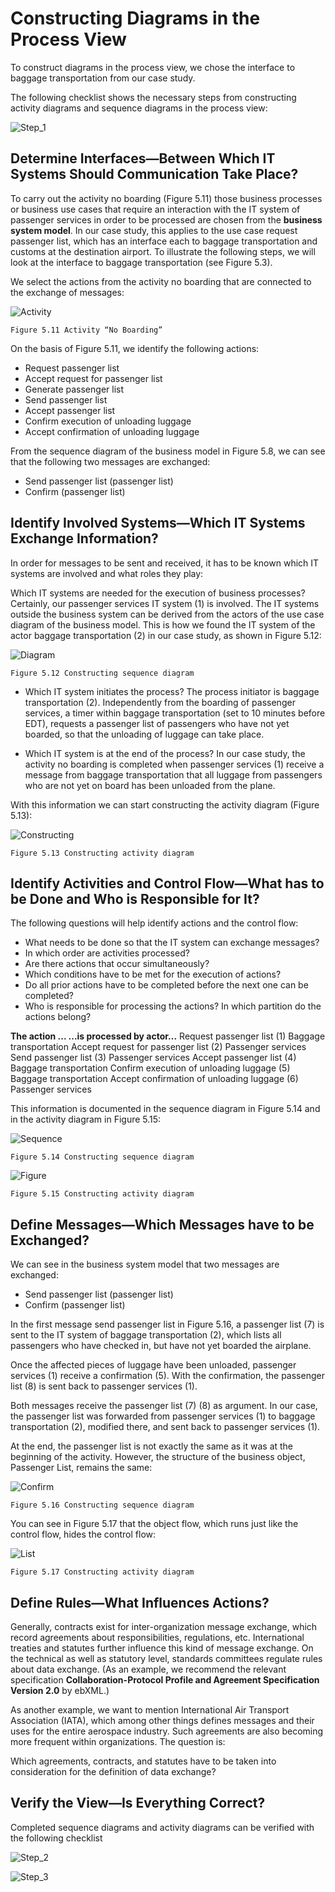 # Constructing Diagrams in the Process View

To construct diagrams in the process view, we chose the interface to baggage transportation from our case study.

The following checklist shows the necessary steps from constructing activity diagrams and sequence diagrams in the process view:

![Step_1](images/Step_1.png)

## Determine Interfaces—Between Which IT Systems Should Communication Take Place?

To carry out the activity no boarding (Figure 5.11) those business processes or business use cases that require an interaction with the IT system of passenger services in order to be processed are chosen from the <b>business system model</b>. In our case study, this applies to the use case request passenger list, which has an interface each to baggage transportation and customs at the destination airport. To illustrate the following steps, we will look at the interface to baggage transportation (see Figure 5.3).

We select the actions from the activity no boarding that are connected to the exchange of messages:

![Activity](images/Activity.jpg)

	Figure 5.11 Activity “No Boarding”
	
On the basis of Figure 5.11, we identify the following actions:

 * Request passenger list
 * Accept request for passenger list
 * Generate passenger list
 * Send passenger list
 * Accept passenger list
 * Confirm execution of unloading luggage
 * Accept confirmation of unloading luggage

From the sequence diagram of the business model in Figure 5.8, we can see that the following two messages are exchanged:

 * Send passenger list (passenger list)
 * Confirm (passenger list)

## Identify Involved Systems—Which IT Systems Exchange Information?

In order for messages to be sent and received, it has to be known which IT systems are involved and what roles they play:

Which IT systems are needed for the execution of business processes? Certainly, our passenger services IT system (1) is involved. The IT systems outside the business system can be derived from the actors of the use case diagram of the business model. This is how we found the IT system of the actor baggage transportation (2) in our case study, as shown in Figure 5.12:

![Diagram](images/Diagram.jpg)

	Figure 5.12 Constructing sequence diagram
	
 * Which IT system initiates the process? The process initiator is baggage transportation (2). Independently from the boarding of passenger services, a timer within baggage transportation (set to 10 minutes before EDT), requests a passenger list of passengers who have not yet boarded, so that the unloading of luggage can take place.
 
 * Which IT system is at the end of the process? In our case study, the activity no boarding is completed when passenger services (1) receive a message from baggage transportation that all luggage from passengers who are not yet on board has been unloaded from the plane.

With this information we can start constructing the activity diagram (Figure 5.13):

![Constructing](images/Constructing.jpg)

	Figure 5.13 Constructing activity diagram
	
## Identify Activities and Control Flow—What has to be Done and Who is Responsible for It?

The following questions will help identify actions and the control flow:

 * What needs to be done so that the IT system can exchange messages?
 * In which order are activities processed?
 * Are there actions that occur simultaneously?
 * Which conditions have to be met for the execution of actions?
 * Do all prior actions have to be completed before the next one can be completed?
 * Who is responsible for processing the actions? In which partition do the actions belong?

<b>The action ...					...is processed by actor...</b>
Request passenger list (1)			Baggage transportation
Accept request for passenger list (2)		Passenger services
Send passenger list (3)				Passenger services
Accept passenger list (4)			Baggage transportation
Confirm execution of unloading luggage (5)	Baggage transportation
Accept confirmation of unloading luggage (6)	Passenger services

This information is documented in the sequence diagram in Figure 5.14 and in the activity diagram in Figure 5.15:

![Sequence](images/Sequence.jpg)

	Figure 5.14 Constructing sequence diagram
	
![Figure](images/Figure.jpg)
	
	Figure 5.15 Constructing activity diagram

## Define Messages—Which Messages have to be Exchanged?

We can see in the business system model that two messages are exchanged:

 * Send passenger list (passenger list)
 * Confirm (passenger list)
 
In the first message send passenger list in Figure 5.16, a passenger list (7) is sent to the IT system of baggage transportation (2), which lists all passengers who have checked in, but have not yet boarded the airplane.

Once the affected pieces of luggage have been unloaded, passenger services (1) receive a confirmation (5). With the confirmation, the passenger list (8) is sent back to passenger services (1).

Both messages receive the passenger list (7) (8) as argument. In our case, the passenger list was forwarded from passenger services (1) to baggage transportation (2), modified there, and sent back to passenger services (1).

At the end, the passenger list is not exactly the same as it was at the beginning of the activity. However, the structure of the business object, Passenger List, remains the same:

![Confirm](images/Confirm.jpg)	
	
	Figure 5.16 Constructing sequence diagram
	
You can see in Figure 5.17 that the object flow, which runs just like the control flow, hides the control flow:

![List](images/List.jpg)

	Figure 5.17 Constructing activity diagram
	
## Define Rules—What Influences Actions?

Generally, contracts exist for inter-organization message exchange, which record agreements about responsibilities, regulations, etc. International treaties and statutes further influence this kind of message exchange. On the technical as well as statutory level, standards committees regulate rules about data exchange. (As an example, we recommend the relevant specification <b>Collaboration-Protocol Profile and Agreement Specification Version 2.0</b> by ebXML.)

As another example, we want to mention International Air Transport Association (IATA), which among other things defines messages and their uses for the entire aerospace industry. Such agreements are also becoming more frequent within organizations. The question is:

Which agreements, contracts, and statutes have to be taken into consideration for the definition of data exchange?

## Verify the View—Is Everything Correct?

Completed sequence diagrams and activity diagrams can be verified with the following checklist

![Step_2](images/Step_2.png)

![Step_3](images/Step_3.png)

